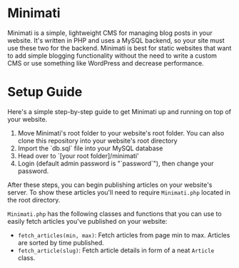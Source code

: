 # Minimati

Minimati is a simple, lightweight CMS for managing blog posts in your website. It's written in 
PHP and uses a MySQL backend, so your site must use these two for the backend. Minimati is best
for static websites that want to add simple blogging functionality without the need to write a custom
CMS or use something like WordPress and decrease performance.

# Setup Guide

Here's a simple step-by-step guide to get Minimati up and running on top of your website.

<ol>
    <li>Move Minimati's root folder to your website's root folder. You can also clone this repository into your website's root directory</li>
    <li>Import the `db.sql` file into your MySQL database</li>
    <li>Head over to `[your root folder]/minimati'</li>
    <li>Login (default admin password is "`password`"), then change your password.</li>
</ol>

After these steps, you can begin publishing articles on your website's server. To show these articles
you'll need to require `Minimati.php` located in the root directory.<br>

`Minimati.php` has the following classes and functions that you can use to easily fetch articles you've published
on your website:

- `fetch_articles(min, max)`: Fetch articles from page min to max. Articles are sorted by time published.
- `fetch_article(slug)`: Fetch article details in form of a neat `Article` class.